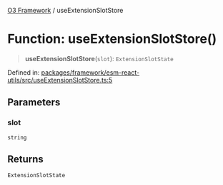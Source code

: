 [O3 Framework](../API.md) / useExtensionSlotStore

# Function: useExtensionSlotStore()

> **useExtensionSlotStore**(`slot`): `ExtensionSlotState`

Defined in: [packages/framework/esm-react-utils/src/useExtensionSlotStore.ts:5](https://github.com/openmrs/openmrs-esm-core/blob/main/packages/framework/esm-react-utils/src/useExtensionSlotStore.ts#L5)

## Parameters

### slot

`string`

## Returns

`ExtensionSlotState`

